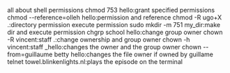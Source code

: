 all about shell permissions 
chmod 753 hello:grant specified permissions
chmod --reference=olleh hello:permission and reference
chmod -R ugo+X .:directory permission execute permission
sudo mkdir -m 751 my_dir:make dir and execute permission 
chgrp school hello:change group owner
chown -R vincent:staff .:change ownership and group owner
chown -h vincent:staff _hello:changes the owner and the group owner
chown --from=guillaume betty hello:changes the file owner if owned by guillame
telnet towel.blinkenlights.nl:plays the episode on the terminal
